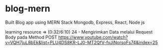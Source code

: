 # blog-mern
Built Blog app using MERN Stack Mongodb, Express, React, Node js

learning resource => (0:32/6:10) 24 - Mengirimkan Data melalui Request Body pada Method POST https://www.youtube.com/watch?v=VQH7juL8bEk&list=PLU4DS8KR-LJ0-MT2QfV-fvJiNorsoFs74&index=25